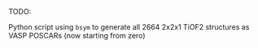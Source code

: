 TODO:

Python script using `bsym` to generate all 2664 2x2x1 TiOF2 structures as VASP POSCARs (now starting from zero)

